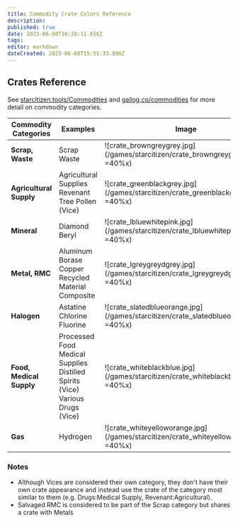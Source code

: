 ```yaml
---
title: Commodity Crate Colors Reference
description: 
published: true
date: 2023-06-08T16:28:11.656Z
tags: 
editor: markdown
dateCreated: 2023-06-08T15:51:33.890Z
---
```


## Crates Reference
See [starcitizen.tools/Commodities](https://starcitizen.tools/Commodities) and [gallog.co/commodities](https://gallog.co/commodities) for more detail on commodity categories.

| Commodity Categories | Examples | Image |
| - | - | - |
| **Scrap, Waste** | Scrap<br>Waste | ![crate_browngreygrey.jpg](/games/starcitizen/crate_browngreygrey.jpg =40%x)
| **Agricultural Supply** | Agricultural Supplies<br>Revenant Tree Pollen (Vice) | ![crate_greenblackgrey.jpg](/games/starcitizen/crate_greenblackgrey.jpg =40%x)
| **Mineral** | Diamond<br>Beryl<br> | ![crate_lbluewhitepink.jpg](/games/starcitizen/crate_lbluewhitepink.jpg =40%x)
| **Metal, RMC** | Aluminum<br>Borase<br>Copper<br>Recycled Material Composite | ![crate_lgreygreydgrey.jpg](/games/starcitizen/crate_lgreygreydgrey.jpg =40%x)
| **Halogen** | Astatine<br>Chlorine<br>Fluorine | ![crate_slatedblueorange.jpg](/games/starcitizen/crate_slatedblueorange.jpg =40%x)
| **Food, Medical Supply** | Processed Food<br>Medical Supplies<br>Distilled Spirits (Vice)<br>Various Drugs (Vice) |  ![crate_whiteblackblue.jpg](/games/starcitizen/crate_whiteblackblue.jpg =40%x)
| **Gas** | Hydrogen | ![crate_whiteyelloworange.jpg](/games/starcitizen/crate_whiteyelloworange.jpg =40%x)


### Notes
* Although Vices are considered their own category, they don't have their own crate appearance and instead use the crate of the category most similar to them (e.g. Drugs:Medical Supply, Revenant:Agricultural).
* Salvaged RMC is considered to be part of the Scrap category but shares a crate with Metals